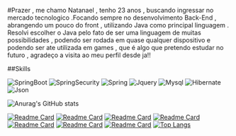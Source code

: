 #Prazer , me chamo Natanael , tenho 23 anos , buscando ingressar no mercado tecnologico .Focando sempre no desenvolvimento Back-End , abrangendo  um pouco do front , utilizando Java como principal linguagem . Resolvi escolher o Java pelo fato de ser uma linguagem de muitas possibilidades , podendo ser rodada em quase qualquer dispositivo e podendo  ser ate utilizada em games , que é algo que pretendo estudar no futuro , agradeço a visita ao meu perfil desde ja!!

##Skills

![SpringBoot](https://img.shields.io/badge/Spring_Boot-F2F4F9?style=for-the-badge&logo=spring-boot)
![SpringSecurity](https://img.shields.io/badge/Spring_Security-6DB33F?style=for-the-badge&logo=Spring-Security&logoColor=white)
![Spring](https://img.shields.io/badge/Spring-6DB33F?style=for-the-badge&logo=spring&logoColor=white)
![Jquery](https://img.shields.io/badge/jQuery-0769AD?style=for-the-badge&logo=jquery&logoColor=white)
![Mysql](https://img.shields.io/badge/MySQL-005C84?style=for-the-badge&logo=mysql&logoColor=white)
![Hibernate](https://img.shields.io/badge/Hibernate-59666C?style=for-the-badge&logo=Hibernate&logoColor=white)
![Json](https://img.shields.io/badge/json-5E5C5C?style=for-the-badge&logo=json&logoColor=white)





![Anurag's GitHub stats](https://github-readme-stats.vercel.app/api?username=natanaeljn&show_icons=true&theme=radical)

[![Readme Card](https://github-readme-stats.vercel.app/api/pin/?username=natanaeljn&repo=ServiceWebExpress&theme=radical)](https://github.com/anuraghazra/github-readme-stats)
[![Readme Card](https://github-readme-stats.vercel.app/api/pin/?username=natanaeljn&repo=SpringMvcJn&theme=radical)](https://github.com/anuraghazra/github-readme-stats)
[![Readme Card](https://github-readme-stats.vercel.app/api/pin/?username=natanaeljn&repo=ApiReceitaSemGluten&theme=radical)](https://github.com/anuraghazra/github-readme-stats)
[![Readme Card](https://github-readme-stats.vercel.app/api/pin/?username=natanaeljn&repo=CrudComServlet&theme=radical)](https://github.com/anuraghazra/github-readme-stats)
[![Readme Card](https://github-readme-stats.vercel.app/api/pin/?username=natanaeljn&repo=chess-game&theme=radical)](https://github.com/anuraghazra/github-readme-stats)
[![Readme Card](https://github-readme-stats.vercel.app/api/pin/?username=natanaeljn&repo=projetoSpringRestBasico&theme=radical)](https://github.com/anuraghazra/github-readme-stats)
[![Readme Card](https://github-readme-stats.vercel.app/api/pin/?username=natanaeljn&repo=ApiCad&theme=radical)](https://github.com/anuraghazra/github-readme-stats)
[![Top Langs](https://github-readme-stats.vercel.app/api/top-langs/?username=natanaeljn)](https://github.com/anuraghazra/github-readme-stats)

